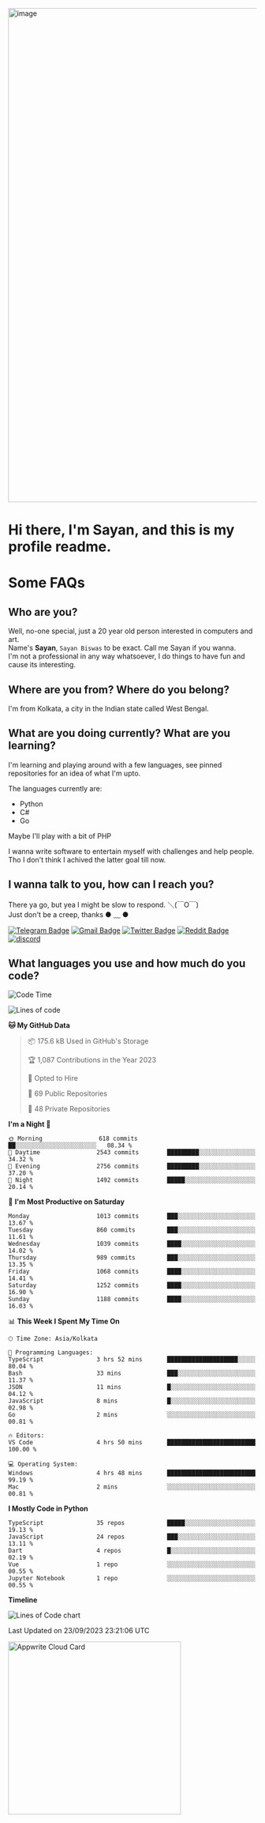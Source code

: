 <img src="https://github.com/Dank-del/Dank-del/assets/63096193/045e227e-4ef3-4c82-82b9-d22540fc40f7" alt="image" width="1000"/>


# **Hi there, I'm Sayan, and this is my profile readme.**
<!--  [![Profile views](https://gpvc.arturio.dev/dank-del)](https://github.com/dank-del) -->
# Some FAQs

## **Who are you?**

Well, no-one special, just a 20 year old person interested in computers and art. \
Name's **Sayan**, `Sayan Biswas` to be exact. Call me Sayan if you wanna. \
I'm not a professional in any way whatsoever, I do things to have fun and cause its interesting.

## **Where are you from? Where do you belong?**

I'm from Kolkata, a city in the Indian state called West Bengal.

## **What are you doing currently? What are you learning?**

I'm learning and playing around with a few languages, see pinned repositories for an idea of what I'm upto.

The languages currently are:

- Python
- C#
- Go

Maybe I'll play with a bit of PHP

I wanna write software to entertain myself with challenges and help people. \
Tho I don't think I achived the latter goal till now.

<!--## **Eww, I see a weeb profile.**

Can't help it, it's the best way to hide my face on this account
> Why do people hate weebs .-.

## **Cool, what more interests you?**

My interests are quite, weird. They're scattered all over the place. \
I've been fascinated by music and have studied it since the age of 6, I've performed on stage and on air but yeah now I've been away from that. I specialize in key instruments. \
Another thing that interests me is Media Production, aka, working with audio, video and broadcasting media.

> I just like art in general. also feeds the reason of me being obsessed with Japanese drawings (⋟ ﹏ ⋞)-->

## **I wanna talk to you, how can I reach you?**

There ya go, but yea I might be slow to respond. ＼(￣O￣) \
Just don't be a creep, thanks ● ﹏ ●

[![Telegram Badge](https://img.shields.io/badge/-dank_as_fuck-1ca0f1?style=flat-square&logo=telegram&logoColor=white&link=https://t.me/dank_as_fuck)](https://t.me/dank_as_fuck)
[![Gmail Badge](https://img.shields.io/badge/-sayan@asia.com-c14438?style=flat-square&logo=Gmail&logoColor=white&link=mailto:sayan@asia.com)](mailto:sayan@asia.com)
[![Twitter Badge](https://img.shields.io/twitter/follow/TheDankDel?style=social)](https://twitter.com/TheDankDel)
[![Reddit Badge](https://img.shields.io/reddit/user-karma/combined/dank_as_fuck_?style=social)](https://www.reddit.com/user/dank_as_fuck_/)
[![discord](https://discord-md-badge.vercel.app/api/shield/506536929152466945?style=social)](https://discordapp.com/users/506536929152466945)

## **What languages you use and how much do you code?**

<!--START_SECTION:waka-->
![Code Time](http://img.shields.io/badge/Code%20Time-1%2C215%20hrs%2028%20mins-blue)

![Lines of code](https://img.shields.io/badge/From%20Hello%20World%20I%27ve%20Written-5.8%20million%20lines%20of%20code-blue)

**🐱 My GitHub Data** 

> 📦 175.6 kB Used in GitHub's Storage 
 > 
> 🏆 1,087 Contributions in the Year 2023
 > 
> 💼 Opted to Hire
 > 
> 📜 69 Public Repositories 
 > 
> 🔑 48 Private Repositories 
 > 
**I'm a Night 🦉** 

```text
🌞 Morning                618 commits         ██░░░░░░░░░░░░░░░░░░░░░░░   08.34 % 
🌆 Daytime                2543 commits        █████████░░░░░░░░░░░░░░░░   34.32 % 
🌃 Evening                2756 commits        █████████░░░░░░░░░░░░░░░░   37.20 % 
🌙 Night                  1492 commits        █████░░░░░░░░░░░░░░░░░░░░   20.14 % 
```
📅 **I'm Most Productive on Saturday** 

```text
Monday                   1013 commits        ███░░░░░░░░░░░░░░░░░░░░░░   13.67 % 
Tuesday                  860 commits         ███░░░░░░░░░░░░░░░░░░░░░░   11.61 % 
Wednesday                1039 commits        ████░░░░░░░░░░░░░░░░░░░░░   14.02 % 
Thursday                 989 commits         ███░░░░░░░░░░░░░░░░░░░░░░   13.35 % 
Friday                   1068 commits        ████░░░░░░░░░░░░░░░░░░░░░   14.41 % 
Saturday                 1252 commits        ████░░░░░░░░░░░░░░░░░░░░░   16.90 % 
Sunday                   1188 commits        ████░░░░░░░░░░░░░░░░░░░░░   16.03 % 
```


📊 **This Week I Spent My Time On** 

```text
🕑︎ Time Zone: Asia/Kolkata

💬 Programming Languages: 
TypeScript               3 hrs 52 mins       ████████████████████░░░░░   80.04 % 
Bash                     33 mins             ███░░░░░░░░░░░░░░░░░░░░░░   11.37 % 
JSON                     11 mins             █░░░░░░░░░░░░░░░░░░░░░░░░   04.12 % 
JavaScript               8 mins              █░░░░░░░░░░░░░░░░░░░░░░░░   02.98 % 
Go                       2 mins              ░░░░░░░░░░░░░░░░░░░░░░░░░   00.81 % 

🔥 Editors: 
VS Code                  4 hrs 50 mins       █████████████████████████   100.00 % 

💻 Operating System: 
Windows                  4 hrs 48 mins       █████████████████████████   99.19 % 
Mac                      2 mins              ░░░░░░░░░░░░░░░░░░░░░░░░░   00.81 % 
```

**I Mostly Code in Python** 

```text
TypeScript               35 repos            █████░░░░░░░░░░░░░░░░░░░░   19.13 % 
JavaScript               24 repos            ███░░░░░░░░░░░░░░░░░░░░░░   13.11 % 
Dart                     4 repos             █░░░░░░░░░░░░░░░░░░░░░░░░   02.19 % 
Vue                      1 repo              ░░░░░░░░░░░░░░░░░░░░░░░░░   00.55 % 
Jupyter Notebook         1 repo              ░░░░░░░░░░░░░░░░░░░░░░░░░   00.55 % 
```



**Timeline**

![Lines of Code chart](https://raw.githubusercontent.com/Dank-del/Dank-del/main/assets/bar_graph.png)


 Last Updated on 23/09/2023 23:21:06 UTC
<!--END_SECTION:waka-->

<!--## **Can I stalk your spotify?**

Um sure.

![OwO Spotify](https://spotify-recently-played-readme.vercel.app/api?user=31fdrsslnr7nvq4ytqwtw7c4rxfm&count=5)-->

<a href="https://cloud.appwrite.io/card/64773257171d49803c27">
	<img width="350" src="https://cloud.appwrite.io/v1/cards/cloud?userId=64773257171d49803c27" alt="Appwrite Cloud Card" />
</a>
